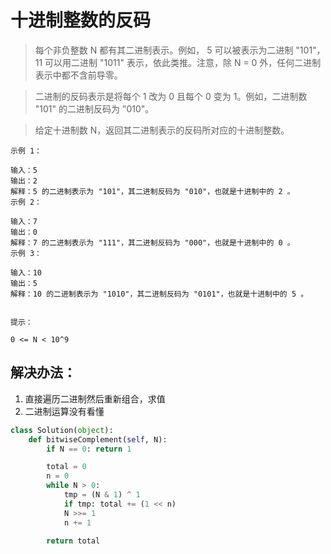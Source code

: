 # 十进制整数的反码

> 每个非负整数 N 都有其二进制表示。例如， 5 可以被表示为二进制 "101"，11 可以用二进制 "1011" 表示，依此类推。注意，除 N = 0 外，任何二进制表示中都不含前导零。

> 二进制的反码表示是将每个 1 改为 0 且每个 0 变为 1。例如，二进制数 "101" 的二进制反码为 "010"。

> 给定十进制数 N，返回其二进制表示的反码所对应的十进制整数。


```
示例 1：

输入：5
输出：2
解释：5 的二进制表示为 "101"，其二进制反码为 "010"，也就是十进制中的 2 。
示例 2：

输入：7
输出：0
解释：7 的二进制表示为 "111"，其二进制反码为 "000"，也就是十进制中的 0 。
示例 3：

输入：10
输出：5
解释：10 的二进制表示为 "1010"，其二进制反码为 "0101"，也就是十进制中的 5 。


提示：

0 <= N < 10^9
```


## 解决办法：
1. 直接遍历二进制然后重新组合，求值
2. 二进制运算没有看懂

```python
class Solution(object):
    def bitwiseComplement(self, N):
        if N == 0: return 1

        total = 0
        n = 0
        while N > 0:
            tmp = (N & 1) ^ 1
            if tmp: total += (1 << n)
            N >>= 1
            n += 1

        return total

```
